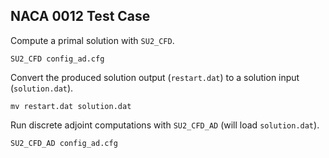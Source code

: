 ## NACA 0012 Test Case

Compute a primal solution with `SU2_CFD`.

```
SU2_CFD config_ad.cfg
```

Convert the produced solution output (`restart.dat`) to a solution input (`solution.dat`).

```
mv restart.dat solution.dat
```

Run discrete adjoint computations with `SU2_CFD_AD` (will load `solution.dat`).

```
SU2_CFD_AD config_ad.cfg
```
